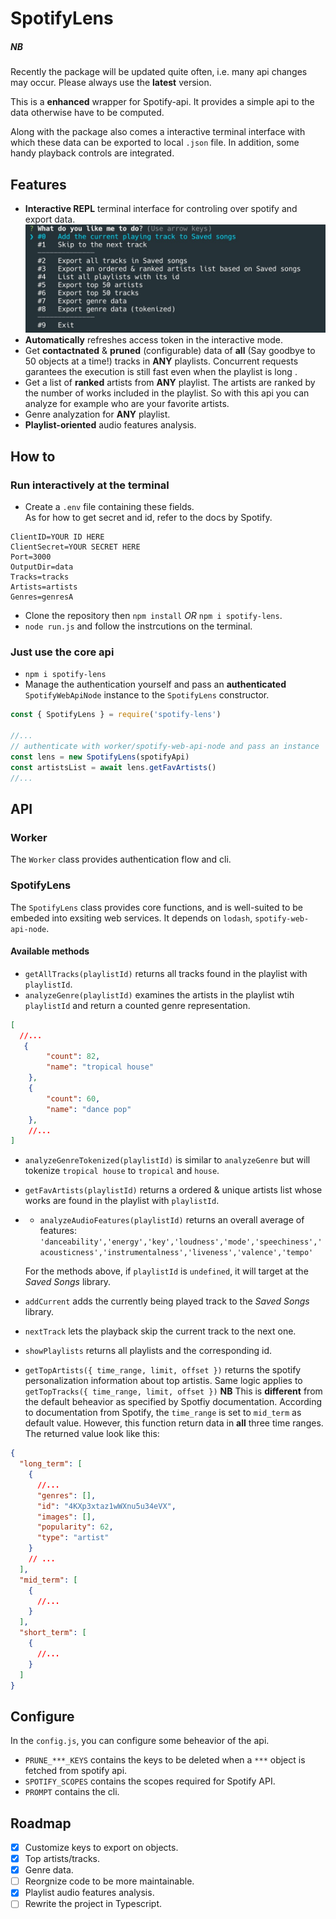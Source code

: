# SpotifyLens

##### NB
Recently the package will be updated quite often, i.e. many api changes may occur. Please always use the **latest** version.

This is a **enhanced** wrapper for Spotify-api. It provides a simple api to the data otherwise have to be computed.

Along with the package also comes a interactive terminal interface with which these data can be exported to local `.json` file. In addition, some handy playback controls are integrated.

## Features

- **Interactive REPL** terminal interface for controling over spotify and export data.
![screenshot](terminal_screenshot.jpg)
- **Automatically** refreshes access token in the interactive mode. 
- Get **contactnated** & **pruned** (configurable) data of **all** (Say goodbye to 50 objects at a time!) tracks in **ANY** playlists. Concurrent requests garantees the execution is still fast even when the playlist is long .
- Get a list of **ranked** artists from **ANY** playlist. The artists are ranked by the number of works included in the playlist. So with this api you can analyze for example who are your favorite artists.
- Genre analyzation for **ANY** playlist.
- **Playlist-oriented** audio features analysis.

## How to

### Run interactively at the terminal

  - Create a `.env` file containing these fields.  
    As for how to get secret and id, refer to the docs by Spotify.
  ```
  ClientID=YOUR ID HERE
  ClientSecret=YOUR SECRET HERE
  Port=3000
  OutputDir=data
  Tracks=tracks
  Artists=artists 
  Genres=genresA
  ```  
  - Clone the repository then `npm install`  *OR* `npm i spotify-lens`.
  - `node run.js` and follow the instrcutions on the terminal. 

### Just use the core api
   
  - `npm i spotify-lens` 
  - Manage the authentication yourself and pass an **authenticated** `SpotifyWebApiNode` instance to the `SpotifyLens` constructor.

  ```javascript
  const { SpotifyLens } = require('spotify-lens')

  //...
  // authenticate with worker/spotify-web-api-node and pass an instance
  const lens = new SpotifyLens(spotifyApi)
  const artistsList = await lens.getFavArtists()
  //...

  ```

## API

### Worker

The `Worker` class provides authentication flow and cli.

### SpotifyLens

The `SpotifyLens` class provides core functions, and is well-suited to be embeded into exsiting web services. It depends on `lodash`, `spotify-web-api-node`. 

#### Available methods

- `getAllTracks(playlistId)` returns all tracks found in the playlist with `playlistId`.
- `analyzeGenre(playlistId)` examines the artists in the playlist wtih `playlistId` and return a counted genre representation.
```json
[
  //...
   {
        "count": 82,
        "name": "tropical house"
    },
    {
        "count": 60,
        "name": "dance pop"
    },
    //...
]
```
- `analyzeGenreTokenized(playlistId)` is similar to `analyzeGenre` but will tokenize `tropical house` to `tropical` and `house`.
- `getFavArtists(playlistId)` returns a ordered & unique artists list whose works are found in the playlist with `playlistId`.
- - `analyzeAudioFeatures(playlistId)` returns an overall average of features: `'danceability','energy','key','loudness','mode','speechiness','acousticness','instrumentalness','liveness','valence','tempo'`
  
  For the methods above, if `playlistId` is `undefined`, it will target at the _Saved Songs_ library.

- `addCurrent` adds the currently being played track to the _Saved Songs_ library.
- `nextTrack` lets the playback skip the current track to the next one.
- `showPlaylists` returns all playlists and the corresponding id.
- `getTopArtists({ time_range, limit, offset })` returns the spotify personalization information about top artistis. Same logic applies to `getTopTracks({ time_range, limit, offset })`
  **NB**
  This is **different** from the default beheavior as specified by Spotfiy documentation. According to documentation from Spotify, the `time_range` is set to `mid_term` as default value. However, this function return data in **all** three time ranges. The returned value look like this:

```json
{
  "long_term": [
    {
      //...
      "genres": [],
      "id": "4KXp3xtaz1wWXnu5u34eVX",
      "images": [],
      "popularity": 62,
      "type": "artist"
    }
    // ...
  ],
  "mid_term": [
    {
      //...
    }
  ],
  "short_term": [
    {
      //...
    }
  ]
}
```



## Configure

In the `config.js`, you can configure some beheavior of the api.

- `PRUNE_***_KEYS` contains the keys to be deleted when a `***` object is fetched from spotify api.
- `SPOTIFY_SCOPES` contains the scopes required for Spotify API.
- `PROMPT` contains the cli.

## Roadmap

- [x] Customize keys to export on objects.
- [x] Top artists/tracks.
- [x] Genre data.
- [ ] Reorgnize code to be more maintainable.
- [x] Playlist audio features analysis.
- [ ] Rewrite the project in Typescript.
